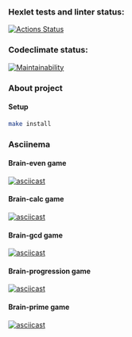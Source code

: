 ### Hexlet tests and linter status:
[![Actions Status](https://github.com/ValentineNam/frontend-project-44/actions/workflows/hexlet-check.yml/badge.svg)](https://github.com/ValentineNam/frontend-project-44/actions)

### Codeclimate status:
[![Maintainability](https://api.codeclimate.com/v1/badges/71f26bb9408d223a11fc/maintainability)](https://codeclimate.com/github/ValentineNam/frontend-project-44/maintainability) 

### About project

#### Setup

```bash
make install
```

### Asciinema

#### Brain-even game
[![asciicast](https://asciinema.org/a/wQRwsG2115mrPA81IsabGo3BF.svg)](https://asciinema.org/a/wQRwsG2115mrPA81IsabGo3BF)

#### Brain-calc game
[![asciicast](https://asciinema.org/a/cEsSLVXsgRyeijj0Sou2lcxCW.svg)](https://asciinema.org/a/cEsSLVXsgRyeijj0Sou2lcxCW)

#### Brain-gcd game
[![asciicast](https://asciinema.org/a/g85Zit5AHp9rI11a9dYTYbd6k.svg)](https://asciinema.org/a/g85Zit5AHp9rI11a9dYTYbd6k)

#### Brain-progression game
[![asciicast](https://asciinema.org/a/ghNub42oAOKlMJ4SP63IDSMHi.svg)](https://asciinema.org/a/ghNub42oAOKlMJ4SP63IDSMHi)

#### Brain-prime game
[![asciicast](https://asciinema.org/a/Xsb1KuRJUGCs1wbF6JmTVjPPM.svg)](https://asciinema.org/a/Xsb1KuRJUGCs1wbF6JmTVjPPM)
